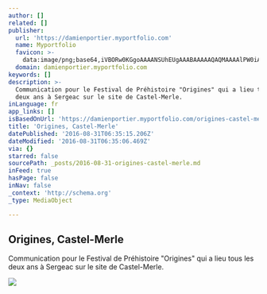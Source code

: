 ```yaml
---
author: []
related: []
publisher:
  url: 'https://damienportier.myportfolio.com'
  name: Myportfolio
  favicon: >-
    data:image/png;base64,iVBORw0KGgoAAAANSUhEUgAAABAAAAAQAQMAAAAlPW0iAAAABGdBTUEAALGPC/xhBQAAAAFzUkdCAK7OHOkAAAADUExURUxpcU3H2DoAAAABdFJOUwBA5thmAAAADElEQVQI12NgIA0AAAAwAAHHqoWOAAAAAElFTkSuQmCC
  domain: damienportier.myportfolio.com
keywords: []
description: >-
  Communication pour le Festival de Préhistoire "Origines" qui a lieu tous les
  deux ans à Sergeac sur le site de Castel-Merle.
inLanguage: fr
app_links: []
isBasedOnUrl: 'https://damienportier.myportfolio.com/origines-castel-merle'
title: 'Origines, Castel-Merle'
datePublished: '2016-08-31T06:35:15.206Z'
dateModified: '2016-08-31T06:35:06.469Z'
via: {}
starred: false
sourcePath: _posts/2016-08-31-origines-castel-merle.md
inFeed: true
hasPage: false
inNav: false
_context: 'http://schema.org'
_type: MediaObject

---
```

<article style=""><h1>Origines, Castel-Merle</h1><p>Communication pour le Festival de Préhistoire "Origines" qui a lieu tous les deux ans à Sergeac sur le site de Castel-Merle.</p><img src="https://mir-s3-cdn-cf.behance.net/project_modules/fs/9136ae8126519.575181f3585eb.jpg" /></article>